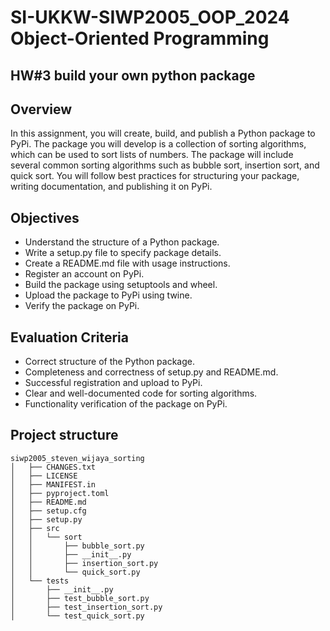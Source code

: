 # SI-UKKW-SIWP2005_OOP_2024 Object-Oriented Programming

## HW#3 build your own python package

## Overview
In this assignment, you will create, build, and publish a Python package to PyPi. The package you will develop is a collection of sorting algorithms, which can be used to sort lists of numbers. The package will include several common sorting algorithms such as bubble sort, insertion sort, and quick sort. You will follow best practices for structuring your package, writing documentation, and publishing it on PyPi.

## Objectives
- Understand the structure of a Python package.
- Write a setup.py file to specify package details.
- Create a README.md file with usage instructions.
- Register an account on PyPi.
- Build the package using setuptools and wheel.
- Upload the package to PyPi using twine.
- Verify the package on PyPi.

## Evaluation Criteria
- Correct structure of the Python package.
- Completeness and correctness of setup.py and README.md.
- Successful registration and upload to PyPi.
- Clear and well-documented code for sorting algorithms.
- Functionality verification of the package on PyPi.

## Project structure

```
siwp2005_steven_wijaya_sorting
│   ├── CHANGES.txt
│   ├── LICENSE
│   ├── MANIFEST.in
│   ├── pyproject.toml
│   ├── README.md
│   ├── setup.cfg
│   ├── setup.py
│   ├── src
│   │   └── sort
│   │       ├── bubble_sort.py
│   │       ├── __init__.py
│   │       ├── insertion_sort.py
│   │       └── quick_sort.py
│   └── tests
│       ├── __init__.py
│       ├── test_bubble_sort.py
│       ├── test_insertion_sort.py
│       └── test_quick_sort.py
```


